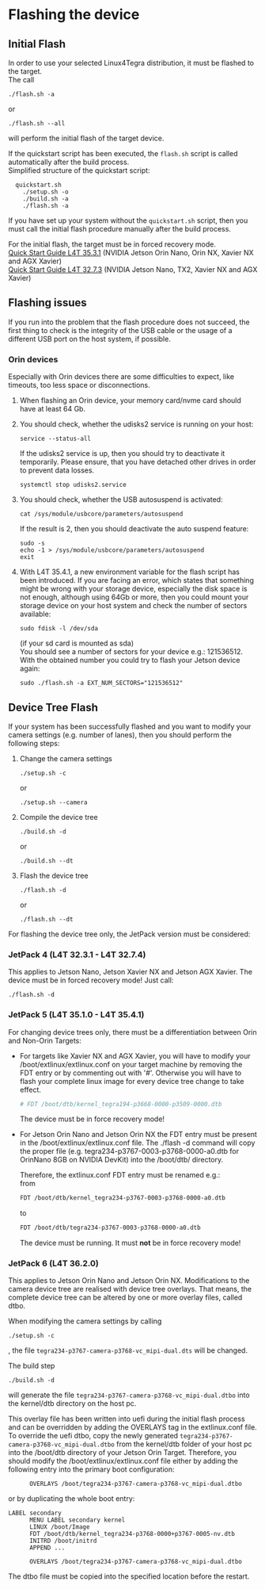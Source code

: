 # Flashing the device

## Initial Flash
In order to use your selected Linux4Tegra distribution, it must be flashed to the target. <br>
The call
```
./flash.sh -a
```
or
```
./flash.sh --all
```
will perform the initial flash of the target device.

If the quickstart script has been executed, the `flash.sh` script is called automatically after the build process.<br>
Simplified structure of the quickstart script:
```
  quickstart.sh
    ./setup.sh -o
    ./build.sh -a
    ./flash.sh -a
```

If you have set up your system without the `quickstart.sh` script, then you must call the initial flash procedure manually after the build process.

For the initial flash, the target must be in forced recovery mode. <br>
[Quick Start Guide L4T 35.3.1](https://docs.nvidia.com/jetson/archives/r35.3.1/DeveloperGuide/text/IN/QuickStart.html) (NVIDIA Jetson Orin Nano, Orin NX, Xavier NX and AGX Xavier) <br>
[Quick Start Guide L4T 32.7.3](https://docs.nvidia.com/jetson/archives/l4t-archived/l4t-3273/index.html#page/Tegra%20Linux%20Driver%20Package%20Development%20Guide/quick_start.html) (NVIDIA Jetson Nano, TX2, Xavier NX and AGX Xavier)

## Flashing issues

If you run into the problem that the flash procedure does not succeed, the first thing to check is the integrity of the USB cable or the usage of a different USB port on the host system, if possible.<br>
### Orin devices
Especially with Orin devices there are some difficulties to expect, like timeouts, too less space or disconnections.
1. When flashing an Orin device, your memory card/nvme card should have at least 64 Gb.

2. You should check, whether the udisks2 service is running on your host:
   ```
   service --status-all
   ```
   If the udisks2 service is up, then you should try to deactivate it temporarily. Please ensure, that you have detached other drives in order to prevent data losses.
   ```
   systemctl stop udisks2.service
   ```
3. You should check, whether the USB autosuspend is activated:
   ```
   cat /sys/module/usbcore/parameters/autosuspend
   ```
   If the result is 2, then you should deactivate the auto suspend feature:
   ```
   sudo -s
   echo -1 > /sys/module/usbcore/parameters/autosuspend
   exit
   ```
4. With L4T 35.4.1, a new environment variable for the flash script has been introduced. If you are facing an error, which states that something might be wrong with your storage device, especially the disk space is not enough, although using 64Gb or more, then you could mount your storage device on your host system and check the number of sectors available:
   ```
   sudo fdisk -l /dev/sda
   ```
   (if your sd card is mounted as sda)<br>
   You should see a number of sectors for your device e.g.: 121536512. With the obtained number you could try to flash your Jetson device again:
   ```
   sudo ./flash.sh -a EXT_NUM_SECTORS="121536512"
   ```


## Device Tree Flash

If your system has been successfully flashed and you want to modify your camera settings (e.g. number of lanes), then you should perform the following steps:
1. Change the camera settings
   ```
   ./setup.sh -c
   ```
   or
   ```
   ./setup.sh --camera
   ```

2. Compile the device tree
   ```
   ./build.sh -d
   ```
   or
   ```
   ./build.sh --dt
   ```
3. Flash the device tree
   ```
   ./flash.sh -d
   ```
   or
   ```
   ./flash.sh --dt
   ```

For flashing the device tree only, the JetPack version must be considered:

### JetPack 4 (L4T 32.3.1 - L4T 32.7.4)

This applies to Jetson Nano, Jetson Xavier NX and Jetson AGX Xavier.
The device must be in forced recovery mode! Just call:
```
./flash.sh -d
```

### JetPack 5 (L4T 35.1.0 - L4T 35.4.1)

 For changing device trees only, there must be a differentiation between Orin and Non-Orin Targets:
  * For targets like Xavier NX and AGX Xavier, you will have to modify your /boot/extlinux/extlinux.conf on your target machine by removing the FDT entry or by commenting out with '#'. Otherwise you will have to flash your complete linux image for every device tree change to take effect.

    ```bash
    # FDT /boot/dtb/kernel_tegra194-p3668-0000-p3509-0000.dtb
    ```

    The device must be in force recovery mode!
  * For Jetson Orin Nano and Jetson Orin NX the FDT entry must be present in the /boot/extlinux/extlinux.conf file. The ./flash -d command will copy the proper file (e.g. tegra234-p3767-0003-p3768-0000-a0.dtb for OrinNano 8GB on NVIDIA DevKit) into the /boot/dtb/ directory.
  
    Therefore, the extlinux.conf FDT entry must be renamed e.g.:<br>
    from

    ```bash
    FDT /boot/dtb/kernel_tegra234-p3767-0003-p3768-0000-a0.dtb 
    ```

    to

    ```bash
    FDT /boot/dtb/tegra234-p3767-0003-p3768-0000-a0.dtb
    ```

    The device must be running. It must **not** be in force recovery mode!

### JetPack 6 (L4T 36.2.0)

This applies to Jetson Orin Nano and Jetson Orin NX. Modifications to the camera device tree are realised with device tree overlays. That means, the complete device tree can be altered by one or more overlay files, called dtbo.

When modifying the camera settings by calling
```
./setup.sh -c
```
, the file `tegra234-p3767-camera-p3768-vc_mipi-dual.dts` will be changed.

The build step
```
./build.sh -d
```
will generate the file `tegra234-p3767-camera-p3768-vc_mipi-dual.dtbo` into the kernel/dtb directory on the host pc.

This overlay file has been written into uefi during the initial flash process and can be overridden by adding the OVERLAYS tag in the extlinux.conf file.
To override the uefi dtbo, copy the newly generated `tegra234-p3767-camera-p3768-vc_mipi-dual.dtbo` from the kernel/dtb folder of your host pc into the /boot/dtb directory of your Jetson Orin Target.
Therefore, you should modify the /boot/extlinux/extlinux.conf file either by adding the following entry into the primary boot configuration:
```
      OVERLAYS /boot/tegra234-p3767-camera-p3768-vc_mipi-dual.dtbo
```
or by duplicating the whole boot entry:
```
LABEL secondary
      MENU LABEL secondary kernel
      LINUX /boot/Image
      FDT /boot/dtb/kernel_tegra234-p3768-0000+p3767-0005-nv.dtb
      INITRD /boot/initrd
      APPEND ...

      OVERLAYS /boot/tegra234-p3767-camera-p3768-vc_mipi-dual.dtbo
```
The dtbo file must be copied into the specified location before the restart.
